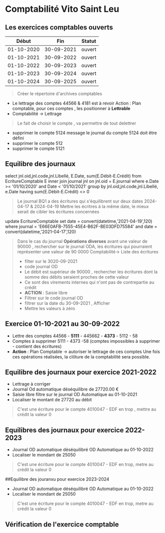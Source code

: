 # Comptabilité Vito Saint Leu

## Les exercices comptables ouverts
| Début       | Fin         | Statut |
|-------------|-------------|--------|
| 01-10-2020  | 30-09-2021  | ouvert |
| 01-10-2021  | 30-09-2022  | ouvert |
| 01-10-2022  | 30-09-2023  | ouvert |
| 01-10-2023  | 30-09-2024  | ouvert |
| 01-10-2024  | 30-09-2025  | ouvert |

> Créer le répertoire d'archives comptables
 - Le lettrage des comptes 44566 & 4181 est à revoir
Action : Plan comptable, pour ces comptes , les positionner à **Lettrable**
 - Comptabilité -> Lettrage 
 > Le fait de choisir le compte , va permettre de tout delettrer
 - supprimer le compte 5124 message le journal du compte 5124 doit être défini
 - supprimer le compte 512
 - supprimer le compte 5121

## Equilibre des journaux

<code-block lang="sql">
select jnl.oid,jnl.code,jnl.Libellé, E.Date, sum(E.Débit-E.Crédit)
from EcritureComptable E
inner join journal jnl on jnl.oid = E.journal
where e.Date >= '01/10/2020' and Date < '01/10/2021'
group by jnl.oid,jnl.code,jnl.Libellé, e.Date
having sum(E.Débit-E.Crédit) <> 0
</code-block>

> Le journal BQ1 a des écritures qui s'équilibrent sur deux dates 2024-04-17 & 2024-04-19
> Mettre les écritres à la même date, le mieux serait de cibler les écritures concernées

<code-block lang="SQL">
update EcritureComptable
set date = convert(datetime,'2021-04-19',120)
where journal = 'E66E0AFB-7555-45E4-B62F-BE03DFD75584'
and date = convert(datetime,'2021-04-17',120)
</code-block>

> Dans le cas du journal **Opérations diverses** avant une valeur de 90000 , rechercher sur le journal ODA, 
> les écritures qui pourraient représenter une valeur de 90 0000
> Comptabilité-> Liste des écritures 
> - filter sur le 3020-09-2021
> - code journal OD
> - Le débit est supérieur de 90000 , rechercher les écritures dont la somme des débits seraient proches de cette valeur
> - Ce sont des virements internes qui n'ont pas de contrepartie au crédit
> - **ACTION** : Saisie libre
> - Filtrer sur le code journal OD 
> - filtrer sur la date du 30-09-2021 , Afficher
> - Mettre les valeurs à zéro
> 

## Exercice 01-10-2021 au 30-09-2022

- Lettre des comptes 44566 - **5111** - 445662 - **4373** - 5112 - 58
- Comptes à supprimer 5111 - 4373 -58 (comptes impossibles à supprimer - contient des écritures)
- **Action** : Plan Comptable -> autoriser le lettrage de ces comptes
  Une fois ces opérations réalisées, la clôture de la comptabilité sera possible.

## Equilibre des journaux pour exercice 2021-2022

- Lettrage à corriger
- Journal Od automatique déséquilibre de 27720.00 € 
- Saisie libre filtre sur le journal OD Automatique au 01-10-2021
- Localiser le montant de 27720 au débit
> C'est une écriture pour le compte 4010047 - EDF en trop , mettre au crédit la valeur 0

## Equilibres des journaux pour exercice 2022-2023
- Journal OD automatique déséquilibré OD Automatique au 01-10-2022
- Localiser le mondant de 25050
> C'est une écriture pour le compte 4010047 - EDF en trop, metre au crédit la valeur 0

##Equilibre des jouranxu pour exercice 2023-2024
- Journal OD automatique déséquilibré OD Automatique au 01-10-2022
- Localiser le mondant de 25050
> C'est une écriture pour le compte 4010047 - EDF en trop, metre au crédit la valeur 0


## Vérification de l'exercice comptable 